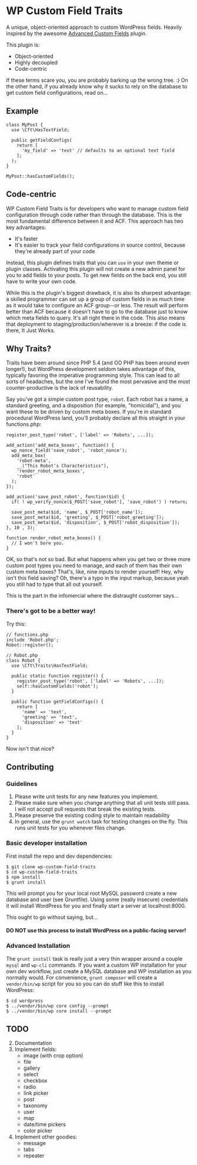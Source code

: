 # WP Custom Field Traits

A unique, object-oriented approach to custom WordPress fields. Heavily inspired by the awesome [Advanced Custom Fields](http://www.advancedcustomfields.com/) plugin.

This plugin is:

* Object-oriented
* Highly decoupled
* Code-centric

If these terms scare you, you are probably barking up the wrong tree. :) On the other hand, if you already know why it sucks to rely on the database to get custom field configurations, read on...

## Example

```
class MyPost {
  use \Cft\HasTextField;
  
  public getFieldConfigs(
    return [
      'my_field' => 'text' // defaults to an optional text field
    ];
  );
}

MyPost::hasCustomFields();
```

## Code-centric

WP Custom Field Traits is for developers who want to manage custom field configuration through code rather than through the database. This is the most fundamental difference between it and ACF. This approach has two key advantages:

* It's faster
* It's easier to track your field configurations in source control, because they're already part of your code

Instead, this plugin defines traits that you can `use` in your own theme or plugin classes. Activating this plugin will not create a new admin panel for you to add fields to your posts. To get new fields on the back end, you still have to write your own code.

While this is the plugin's biggest drawback, it is also its sharpest advantage: a skilled programmer can set up a group of custom fields in as much time as it would take to configure an ACF group--or less. The result will perform better than ACF because it doesn't have to go to the database just to know which meta fields to query. It's all right there in the code. This also means that deployment to staging/production/wherever is a breeze: if the code is there, It Just Works.

## Why Traits?

Traits have been around since PHP 5.4 (and OO PHP has been around even longer!), but WordPress development seldom takes advantage of this, typically favoring the imperative programming style. This can lead to all sorts of headaches, but the one I've found the most pervasive and the most counter-productive is the lack of reusability.

Say you've got a simple custom post type, `robot`. Each robot has a name, a standard greeting, and a disposition (for example, "homicidal"), and you want these to be driven by custom meta boxes. If you're in standard procedural WordPress land, you'll probably declare all this straight in your functions.php:

```
register_post_type('robot', ['label' => 'Robots', ...]);

add_action('add_meta_boxes', function() {
  wp_nonce_field('save_robot', 'robot_nonce');
  add_meta_box(
    'robot-meta',
    __("This Robot's Characteristics"),
    'render_robot_meta_boxes',
    'robot'
  );
});

add_action('save_post_robot', function($id) {
  if( ! wp_verify_nonce($_POST['save_robot'], 'save_robot') ) return;

  save_post_meta($id, 'name', $_POST['robot_name']);
  save_post_meta($id, 'greeting', $_POST['robot_greeting']);
  save_post_meta($id, 'disposition', $_POST['robot_disposition']);
}, 10 , 3);

function render_robot_meta_boxes() {
  // I won't bore you.
}
```

OK, so that's not so bad. But what happens when you get two or three more custom post types you need to manage, and each of them has their own custom meta boxes? That's, like, nine inputs to render yourself! Hey, why isn't this field saving? Oh, there's a typo in the input markup, because yeah you still had to type that all out yourself.

This is the part in the infomercial where the distraught customer says...

### There's got to be a better way!

Try this:

```
// functions.php
include 'Robot.php';
Robot::register();

// Robot.php
class Robot {
  use \Cft\Traits\HasTextField;

  public static function register() {
    register_post_type('robot', ['label' => 'Robots', ...]);
    self::hasCustomFields('robot');
  }
  
  public function getFieldConfigs() {
    return [
      'name' => 'text',
      'greeting' => 'text',
      'disposition' => 'text'
    ];
  }
}
```

Now isn't that nice?

## Contributing

### Guidelines

1. Please write unit tests for any new features you implement.
2. Please make sure when you change anything that all unit tests still pass. I will not accept pull requests that break the existing tests.
2. Please preserve the existing coding style to maintain readability
3. In general, use the `grunt watch` task for testing changes on the fly. This runs unit tests for you whenever files change.

### Basic developer installation

First install the repo and dev dependencies:

```
$ git clone wp-custom-field-traits
$ cd wp-custom-field-traits
$ npm install
$ grunt install
```

This will prompt you for your local root MySQL password create a new database and user (see Gruntfile). Using some (really insecure) credentials it will install WordPress for you and finally start a server at localhost:8000.

This ought to go without saying, but...

#### DO NOT use this process to install WordPress on a public-facing server!

### Advanced Installation

The `grunt install` task is really just a very thin wrapper around a couple `mysql` and `wp-cli` commands. If you want a custom WP installation for your own dev workflow, just create a MySQL database and WP installation as you normally would. For convenience, `grunt composer` will create a `vendor/bin/wp` script for you so you can do stuff like this to install WordPress:

```
$ cd wordpress
$ ../vendor/bin/wp core config --prompt
$ ../vendor/bin/wp core install --prompt
```

## TODO

2. Documentation
3. Implement fields:
	* image (with crop option)
	* file
	* gallery
	* select
	* checkbox
	* radio
	* link picker
	* post
	* taxonomy
	* user
	* map
	* date/time pickers
	* color picker
4. Implement other goodies:
	* message
	* tabs
	* repeater


